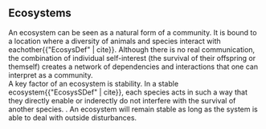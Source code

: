 ## Ecosystems
An ecosystem can be seen as a natural form of a community. It is bound to a location where a diversity of animals and species interact with eachother{{"EcosysDef" | cite}}. Although there is no real communication, the combination of individual self-interest (the survival of their offspring or themself) creates a network of dependencies and interactions that one can interpret as a community.  
A key factor of an ecosystem is stability. In a stable ecosystem{{"EcosysSDef" | cite}}, each species acts in such a way that they directly enable or inderectly do not interfere with the survival of another species. . An ecosystem will remain stable as long as the system is able to deal with outside disturbances.